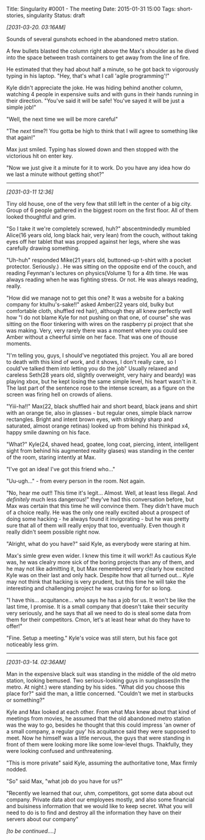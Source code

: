 Title: Singularity #0001 - The meeting
Date: 2015-01-31 15:00
Tags: short-stories, singularity
Status: draft

*[2031-03-20. 03:16AM]*

Sounds of several gunshots echoed in the abandoned metro station.

A few bullets blasted the column right above the Max's shoulder as he dived into the space between trash containers to get away from the line of fire.

He estimated that they had about half a minute, so he got back to vigorously typing in his laptop. "Hey, that's what I call 'agile programming'!"

Kyle didn't appreciate the joke. He was hiding behind another column, watching 4 people in expensive suits and with guns in their hands running in their direction. "You've said it will be safe! You've sayed it will be just a simple job!"

"Well, the next time we will be more careful"

"The *next* time?! You gotta be high to think that I will agree to something like that again!"

Max just smiled. Typing has slowed down and then stopped with the victorious hit on enter key.

"Now we just give it a minute for it to work. Do you have any idea how do we last a minute without getting shot?"

<!-- PELICAN_END_SUMMARY -->

----

*[2031-03-11 12:36]*

Tiny old house, one of the very few that still left in the center of a big city.
Group of 6 people gathered in the biggest room on the first floor.
All of them looked thoughtful and grim.

"So I take it we're completely screwed, huh?" abscentmindedly mumbled Alice(16 years old, long black hair, very lean) from the couch, without taking eyes off her tablet that was propped against her legs, where she was carefully drawing something. 

"Uh-huh" responded Mike(21 years old, buttoned-up t-shirt with a pocket protector. Seriously.) . He was sitting on the opposite end of the couch, and reading Feynman's lectures on physics(Volume 1) for a 4th time. He was always reading when he was fighting stress. Or not. He was always reading, really.

"How did we manage not to get this one? It was a website for a baking company for ktulhu's-sake!!" asked Amber(22 years old, bulky but comfortable cloth, shuffled red hair), although they all knew perfectly well how "I do not blame Kyle for not pushing on that one, of course" she was sitting on the floor tinkering with wires on the raspberry pi project that she was making. Very, very rarely there was a moment where you could see Amber without a cheerful simle on her face. That was one of thouse moments.

"I'm telling you, guys, I should've negotiated this project. You all are bored to death with this kind of work, and it shows, I don't really care, so I could've talked them into letting you do the job" Usually relaxed and careless Seth(28 years old, slightly overweight, very hairy and beardy) was playing xbox, but he kept losing the same simple level, his heart wasn't in it. The last part of the sentence rose to the intense scream, as a figure on the screen was firing hell on crowds of aliens.

"Yiii-ha!!" Max(22, black shuffled hair and short beard, black jeans and shirt with an orange tie, also in glasses - but regular ones, simple black narrow rectangles. Bright and intent brown eyes, with strikingly sharp and saturated, almost orange retinas) looked up from behind his thinkpad x4, happy smile dawning on his face.

"What?" Kyle(24, shaved head, goatee, long coat, piercing, intent, intelligent sight from behind his augmented reality glases) was standing in the center of the room, staring intently at Max.

"I've got an idea! I've got this friend who..."

"Uu-ugh..." - from every person in the room. Not again.

"No, hear me out!! This time it's legit... Almost. Well, at least less illegal. And *definitely* much less dangerous!" they've had this conversation before, but Max was certain that this time he will convince them. They didn't have much of a choice really. He was the only one really excited about a prospect of doing some hacking - he always found it invigorating - but he was pretty sure that all of them will really enjoy that too, eventually. Even though it really didn't seem possible right now.

"Alright, what do you have?" said Kyle, as everybody were staring at him.

Max's simle grew even wider. I knew this time it will work!! As cautious Kyle was, he was clealry more sick of the boring projects than any of them, and he may not like admitting it, but Max remembered very clearly how excited Kyle was on their last and only hack. Despite how that all turned out... Kyle may not think that hacking is very prudent, but this time he will take the interesting and challenging project he was craving for for so long.

"I have this... acquitance... who says he has a job for us. It won't be like the last time, I promise. It is a small company that doesn't take their security very seriously, and he says that all we need to do is steal some data from them for their competitors. Cmon, let's at least hear what do they have to offer!"

"Fine. Setup a meeting." Kyle's voice was still stern, but his face got noticeably less grim.


----

*[2031-03-14. 02:36AM]*

Man in the expensive black suit was standing in the middle of the old metro station, looking bemused. Two serious-looking guys in sunglasses(In the metro. At night.) were standing by his sides. "What did you choose this place for?" said the man, a little concerned. "Couldn't we met in starbucks or something?"

Kyle and Max looked at each other. From what Max knew about that kind of meetings from movies, he assumed that the old abandoned metro station was the way to go, besides he thought that this could impress 'an owner of a small company, a regular guy' his acquitance said they were supposed to meet. Now he himself was a little nervous, the guys that were standing in front of them were looking more like some low-level thugs. Thakfully, they were looking confused and unthreatening.

"This is more private" said Kyle, assuming the authoritative tone, Max firmly nodded.

"So" said Max, "what job do you have for us?"

"Recently we learned that our, uhm, competitors, got some data about out company. Private data abot our employees mostly, and also some financial and buisiness information that we would like to keep secret. What you will need to do is to find and destroy all the information they have on their servers about our company"


*[to be continued....]*

<!--
----

This moment a train
-->
